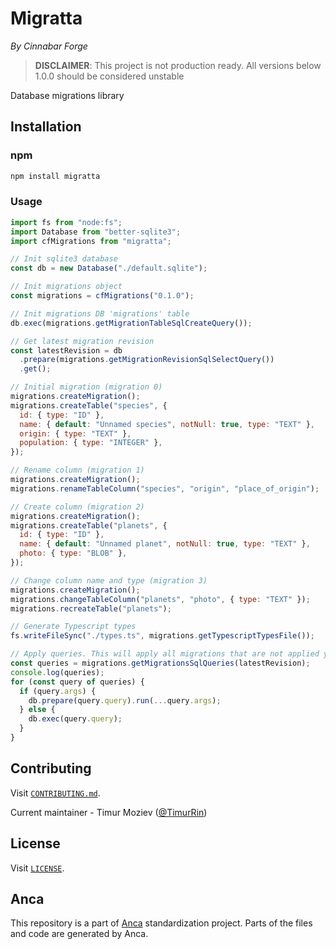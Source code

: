 # Migratta

_By Cinnabar Forge_

> **DISCLAIMER**: This project is not production ready. All versions below 1.0.0 should be considered unstable

Database migrations library

## Installation

### npm

```bash
npm install migratta
```

### Usage

```javascript
import fs from "node:fs";
import Database from "better-sqlite3";
import cfMigrations from "migratta";

// Init sqlite3 database
const db = new Database("./default.sqlite");

// Init migrations object
const migrations = cfMigrations("0.1.0");

// Init migrations DB 'migrations' table
db.exec(migrations.getMigrationTableSqlCreateQuery());

// Get latest migration revision
const latestRevision = db
  .prepare(migrations.getMigrationRevisionSqlSelectQuery())
  .get();

// Initial migration (migration 0)
migrations.createMigration();
migrations.createTable("species", {
  id: { type: "ID" },
  name: { default: "Unnamed species", notNull: true, type: "TEXT" },
  origin: { type: "TEXT" },
  population: { type: "INTEGER" },
});

// Rename column (migration 1)
migrations.createMigration();
migrations.renameTableColumn("species", "origin", "place_of_origin");

// Create column (migration 2)
migrations.createMigration();
migrations.createTable("planets", {
  id: { type: "ID" },
  name: { default: "Unnamed planet", notNull: true, type: "TEXT" },
  photo: { type: "BLOB" },
});

// Change column name and type (migration 3)
migrations.createMigration();
migrations.changeTableColumn("planets", "photo", { type: "TEXT" });
migrations.recreateTable("planets");

// Generate Typescript types
fs.writeFileSync("./types.ts", migrations.getTypescriptTypesFile());

// Apply queries. This will apply all migrations that are not applied yet
const queries = migrations.getMigrationsSqlQueries(latestRevision);
console.log(queries);
for (const query of queries) {
  if (query.args) {
    db.prepare(query.query).run(...query.args);
  } else {
    db.exec(query.query);
  }
}
```

## Contributing

Visit [`CONTRIBUTING.md`](CONTRIBUTING.md).

Current maintainer - Timur Moziev ([@TimurRin](https://github.com/TimurRin))

## License

Visit [`LICENSE`](LICENSE).

## Anca

This repository is a part of [Anca](https://github.com/cinnabar-forge/anca) standardization project. Parts of the files and code are generated by Anca.
